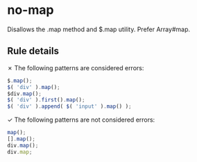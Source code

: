 # no-map

Disallows the .map method and $.map utility. Prefer Array#map.

## Rule details

✗ The following patterns are considered errors:
```js
$.map();
$( 'div' ).map();
$div.map();
$( 'div' ).first().map();
$( 'div' ).append( $( 'input' ).map() );
```

✓ The following patterns are not considered errors:
```js
map();
[].map();
div.map();
div.map;
```
